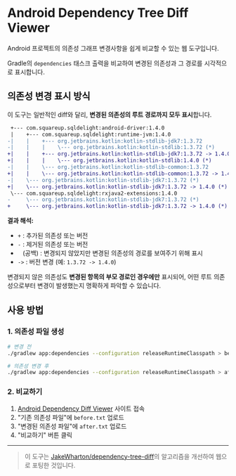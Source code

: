 # Android Dependency Tree Diff Viewer

Android 프로젝트의 의존성 그래프 변경사항을 쉽게 비교할 수 있는 웹 도구입니다.

Gradle의 `dependencies` 태스크 출력을 비교하여 변경된 의존성과 그 경로를 시각적으로 표시합니다.

## 의존성 변경 표시 방식

이 도구는 일반적인 diff와 달리, **변경된 의존성의 루트 경로까지 모두 표시**합니다.

```diff
 +--- com.squareup.sqldelight:android-driver:1.4.0
 |    +--- com.squareup.sqldelight:runtime-jvm:1.4.0
-|    |    +--- org.jetbrains.kotlin:kotlin-stdlib-jdk7:1.3.72
-|    |    |    \--- org.jetbrains.kotlin:kotlin-stdlib:1.3.72 (*)
+|    |    +--- org.jetbrains.kotlin:kotlin-stdlib-jdk7:1.3.72 -> 1.4.0
+|    |    |    \--- org.jetbrains.kotlin:kotlin-stdlib:1.4.0 (*)
-|    |    \--- org.jetbrains.kotlin:kotlin-stdlib-common:1.3.72
+|    |    \--- org.jetbrains.kotlin:kotlin-stdlib-common:1.3.72 -> 1.4.0
-|    \--- org.jetbrains.kotlin:kotlin-stdlib-jdk7:1.3.72 (*)
+|    \--- org.jetbrains.kotlin:kotlin-stdlib-jdk7:1.3.72 -> 1.4.0 (*)
 \--- com.squareup.sqldelight:rxjava2-extensions:1.4.0
-     \--- org.jetbrains.kotlin:kotlin-stdlib-jdk7:1.3.72 (*)
+     \--- org.jetbrains.kotlin:kotlin-stdlib-jdk7:1.3.72 -> 1.4.0 (*)
```

**결과 해석:**
- `+` : 추가된 의존성 또는 버전
- `-` : 제거된 의존성 또는 버전  
- ` ` (공백) : 변경되지 않았지만 변경된 의존성의 경로를 보여주기 위해 표시
- `->` : 버전 변경 (예: `1.3.72 -> 1.4.0`)

변경되지 않은 의존성도 **변경된 항목의 부모 경로인 경우에만** 표시되어, 어떤 루트 의존성으로부터 변경이 발생했는지 명확하게 파악할 수 있습니다.

## 사용 방법

### 1. 의존성 파일 생성

```bash
# 변경 전
./gradlew app:dependencies --configuration releaseRuntimeClasspath > before.txt

# 의존성 변경 후
./gradlew app:dependencies --configuration releaseRuntimeClasspath > after.txt
```

### 2. 비교하기

1. [Android Dependency Diff Viewer](https://dongx0915.github.io/Android-Dependecy-Tree-Diff-Viewer/) 사이트 접속
2. "기존 의존성 파일"에 `before.txt` 업로드
3. "변경된 의존성 파일"에 `after.txt` 업로드  
4. "비교하기" 버튼 클릭

---

> 이 도구는 [JakeWharton/dependency-tree-diff](https://github.com/JakeWharton/dependency-tree-diff)의 알고리즘을 개선하여 웹으로 포팅한 것입니다.
